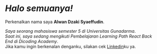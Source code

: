 *Halo semuanya!*
==
Perkenalkan nama saya **Alwan Dzaki Syaeffudin**.<br>

*Saya seorang mahasiswa semester 5 di Universitas Gunadarma*.<br>
*Saat ini, saya sedang mengikuti Pembelajaran Learning Path React Back End di Dicoding Academy*.<br>
Jika kamu ingin berkenalan denganku, silakan cek [Linkedin](https://www.linkedin.com/in/alwandzakisy12/)ku ya.
